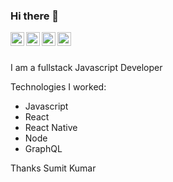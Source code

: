 ### Hi there 👋

<a href="https://www.linkedin.com/in/sumitka194/">
  <img align="left" alt="Sumit Kumar - LinkedIn" width="22px" src="https://cdn.jsdelivr.net/npm/simple-icons@v3/icons/linkedin.svg"/>
</a>
<a href="https://www.instagram.com/mishra.sumit.94">
  <img align="left" alt="Sumit Kumar - Instagram" width="22px" src="https://cdn.jsdelivr.net/npm/simple-icons@v3/icons/instagram.svg"/>
</a>
<a href="https://twitter.com/SumitMi94">
  <img align="left" alt="Sumit Kumar - Twitter" width="22px" src="https://cdn.jsdelivr.net/npm/simple-icons@v3/icons/twitter.svg"/>
</a>
<a href="https://medium.com/@sumitka194">
  <img align="left" alt="Sumit Kumar - Medium" width="22px" src="https://cdn.jsdelivr.net/npm/simple-icons@v3/icons/medium.svg" />
</a>
<br />
<br />

I am a fullstack Javascript Developer

Technologies I worked:
- Javascript
- React
- React Native
- Node
- GraphQL


Thanks
Sumit Kumar

<!---
- 👋 Hi, I’m Sumit Kumar
- 👀 I’m interested in 
- 🌱 I’m currently learning ...
- 💞️ I’m looking to collaborate on ...
- 📫 How to reach me ...

sumit194/sumit194 is a ✨ special ✨ repository because its `README.md` (this file) appears on your GitHub profile.
You can click the Preview link to take a look at your changes.
--->
